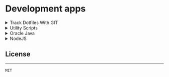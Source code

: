 # Development apps

<details>
<summary>Track Dotfiles With GIT</summary>

## Track Dotfiles With GIT

Track your dotfiles from [GitHub](https://github.com/arpanrec/dotfiles). You can track these files with below command. (Follow the git commands for reference)

```shell
config pull # To pull the changes
config add <filepath> # Track new files/Changes
config commit -m"New Config added/Changed" # Track new files
config push # Push to remote
```

### Variables dotfiles

- `pv_ua_dotfiles_git_remote`
  - Description: Git remote
  - Default: [arpanrec/dotfiles](https://github.com/arpanrec/dotfiles)
- `pv_ua_dotfiles_bare_relative_dir`
  - Description: Git bare directory in `{{ pv_ua_user_home_dir }}`
  - Default: `.dotfiles`

### Example Playbook dotfiles

```yaml
- name: "Include Dotfiles"
  include_role:
    name: "arpanrec.server_workspace"
    tasks_from: dotfiles
```

### Testing dotfiles

Prerequisite: `docker`, `python3-pip`

```bash
git clone git@github.com:arpanrec/ansible-role-server-workspace.git arpanrec.server_workspace
cd arpanrec.server_workspace
python3 -m pip install --user --upgrade virtualenv
virtualenv --python $(readlink -f $(which python3)) venv
source venv/bin/activate
venv/bin/python3 -m pip install -r requirements.txt --upgrade
molecule test -s dotfiles
```

</details>

<details>
<summary>Utility Scripts</summary>

## Utility Scripts

---

Tag: `scripts`

Install [Utility Scripts](https://github.com/arpanrec/util-scripts/tree/main/bin) to `{{ pv_ua_user_bin_dir }}`

Variables:

- Not Applicable
  
### Example Playbook util-scripts

```yaml
- name: "Include Utility Scripts"
  include_role:
    name: "arpanrec.server_workspace"
    tasks_from: util-scripts
```

### Testing util-scripts

Prerequisite: `docker`, `python3-pip`

```bash
git clone git@github.com:arpanrec/ansible-role-server-workspace.git arpanrec.server_workspace
cd arpanrec.server_workspace
python3 -m pip install --user --upgrade virtualenv
virtualenv --python $(readlink -f $(which python3)) venv
source venv/bin/activate
venv/bin/python3 -m pip install -r requirements.txt --upgrade
molecule test -s util-scripts
```

</details>

<details>
<summary>Oracle Java</summary>

## Oracle Java

Install oracle jdk in user space

### Variables Oracle Java

- `pv_ua_jdk_install_path`
  - Description: Install path for java
  - Default: "{{  pv_ua_user_share_dir  }}/java"
- `pv_ua_jdk_version`
  - Description: Major Java Release version
  - Default: 17

### Example Playbook Oracle Java

```yaml
- name: "Include Oracle Java"
  include_role:
    name: "arpanrec.server_workspace"
    tasks_from: java
```

### Testing Oracle Java

Prerequisite: `docker`, `python3-pip`

```bash
git clone git@github.com:arpanrec/ansible-role-server-workspace.git arpanrec.server_workspace
cd arpanrec.server_workspace
python3 -m pip install --user --upgrade virtualenv
virtualenv --python $(readlink -f $(which python3)) venv
source venv/bin/activate
venv/bin/python3 -m pip install -r requirements.txt --upgrade
molecule test -s java
```

</details>

<details>
<summary>NodeJS</summary>

## NodeJS

Install NodeJS in user space

### Variables NodeJS

- `pv_ua_nodejs_install_path`
  - Description: Install path for nodejs
  - Default: "{{  pv_ua_user_share_dir  }}/node"
- `pv_ua_nodejs_version`
  - Description: Major node Release version
  - Default: 16

### Example Playbook NodeJS

```yaml
- name: "Include NodeJS"
  include_role:
    name: "arpanrec.server_workspace"
    tasks_from: nodejs
```

### Testing NodeJS

Prerequisite: `docker`, `python3-pip`

```bash
git clone git@github.com:arpanrec/ansible-role-server-workspace.git arpanrec.server_workspace
cd arpanrec.server_workspace
python3 -m pip install --user --upgrade virtualenv
virtualenv --python $(readlink -f $(which python3)) venv
source venv/bin/activate
venv/bin/python3 -m pip install -r requirements.txt --upgrade
molecule test -s nodejs
```

</details>

## License

---

`MIT`
